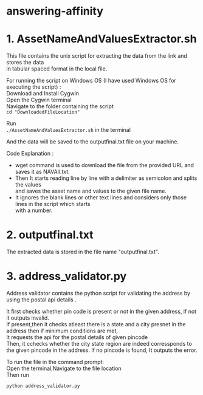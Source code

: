 # answering-affinity

# 1. AssetNameAndValuesExtractor.sh

This file contains the unix script for extracting the data from the link and stores the data <br> 
in tabular spaced format in the local file.

  For running the script on Windows OS (I have used Windows OS for executing the script) :<br>
  Download and Install Cygwin <br>
  Open the Cygwin terminal <br>
  Navigate to the folder containing the script <br>
  ``` cd "DownloadedFileLocation" ```
  
  Run <br> ``` ./AssetNameAndValuesExtractor.sh ``` in the terminal <br>

And the data will be saved to the outputfinal.txt file on your machine. <br>

Code Explanation : <br>

 - wget command is used to download the file from the provided URL and saves it as NAVAll.txt. <br>
 - Then It starts reading line by line with a delimiter as semicolon and splits the values <br>
   and saves the asset name and values to the given file name. <br>
 - It ignores the blank lines or other text lines and considers only those lines in the script which starts <br> with a number. 


# 2. outputfinal.txt

The extracted data is stored in the file name "outputfinal.txt".

# 3. address_validator.py 

Address validator contains the python script for validating the address by using the postal api details .<br>

It first checks whether pin code is present or not in the given address, if not it outputs invalid.
<br> If present,then it checks atleast there is a state and a city presnet in the address then if minimum conditions are met, <br>
It requests the api for the postal details of given pincode <br>
Then, it cchecks whether the city state region are indeed corressponds to the given pincode in the address.
If no pincode is found, It outputs the error.

To run the file in the command prompt: <br>
Open the terminal,Navigate to the file location <br>
Then run 
```
python address_validator.py
```

